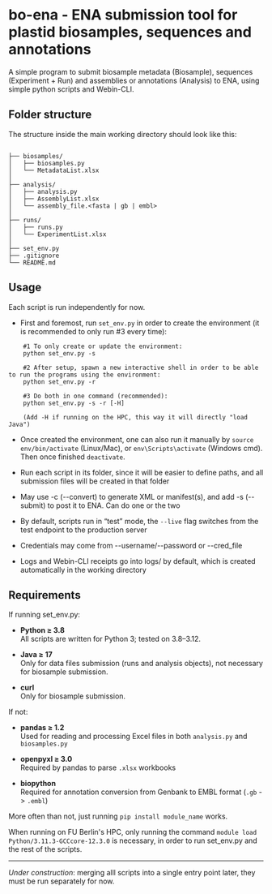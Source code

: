 # bo-ena - ENA submission tool for plastid biosamples, sequences and annotations

A simple program to submit biosample metadata (Biosample), sequences (Experiment + Run) and assemblies or annotations (Analysis) to ENA, using simple python scripts and Webin-CLI.


## Folder structure

The structure inside the main working directory should look like this:
```

├── biosamples/
│   ├── biosamples.py
│   └── MetadataList.xlsx
│
├── analysis/
│   ├── analysis.py
│   ├── AssemblyList.xlsx
│   └── assembly_file.<fasta | gb | embl>
│
├── runs/
│   ├── runs.py
│   └── ExperimentList.xlsx
│
├── set_env.py
├── .gitignore
└── README.md
```

## Usage

Each script is run independently for now.

- First and foremost, run `set_env.py` in order to create the environment (it is recommended to only run #3 every time):

```
    #1 To only create or update the environment:
    python set_env.py -s

    #2 After setup, spawn a new interactive shell in order to be able to run the programs using the environment:
    python set_env.py -r

    #3 Do both in one command (recommended):
    python set_env.py -s -r [-H]

    (Add -H if running on the HPC, this way it will directly "load Java")
```

- Once created the environment, one can also run it manually by `source env/bin/activate` (Linux/Mac), or `env\Scripts\activate` (Windows cmd). Then once finished `deactivate`.

- Run each script in its folder, since it will be easier to define paths, and all submission files will be created in that folder

- May use -c (--convert) to generate XML or manifest(s), and add -s (--submit) to post it to ENA. Can do one or the two

- By default, scripts run in “test” mode, the `--live` flag switches from the test endpoint to the production server

- Credentials may come from --username/--password or --cred_file

- Logs and Webin-CLI receipts go into logs/ by default, which is created automatically in the working directory

## Requirements

If running set_env.py:

- **Python ≥ 3.8**  
  All scripts are written for Python 3; tested on 3.8–3.12.

- **Java ≥ 17**  
  Only for data files submission (runs and analysis objects), not necessary for biosample submission.

- **curl**  
  Only for biosample submission.
  
If not:

- **pandas ≥ 1.2**  
  Used for reading and processing Excel files in both `analysis.py` and `biosamples.py`

- **openpyxl ≥ 3.0**  
  Required by pandas to parse `.xlsx` workbooks

- **biopython**  
  Required for annotation conversion from Genbank to EMBL format (`.gb` -> `.embl`)

More often than not, just running `pip install module_name` works.

When running on FU Berlin's HPC, only running the command `module load Python/3.11.3-GCCcore-12.3.0` is necessary, in order to run set_env.py and the rest of the scripts.

---

*Under construction*: merging alll scripts into a single entry point later, they must be run separately for now.